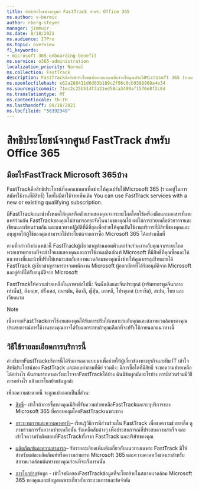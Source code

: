 ```yaml
---
title: สิทธิประโยชน์จากศูนย์ FastTrack สำหรับ Office 365
ms.author: v-bermic
author: rberg-steyer
manager: jimmuir
ms.date: 8/18/2021
ms.audience: ITPro
ms.topic: overview
f1_keywords:
- microsoft-365-onboarding-benefit
ms.service: o365-administration
localization_priority: Normal
ms.collection: FastTrack
description: FastTrackคือสิทธิประโยชน์ที่ออกแบบมาเพื่อช่วยให้คุณปรับใช้Microsoft 365 (รวมอยู่ในการสมัครใช้งานที่มีสิทธิ์) โดยไม่มีค่าใช้จ่ายเพิ่มเติม You can use FastTrack services with a new or existing qualifying subscription.
ms.openlocfilehash: e62a288411d6d03b189c2f56c0cb9388968a4e34
ms.sourcegitcommit: 71ec2c25b514f3a21ed58ca3499af1576e8f2c8d
ms.translationtype: MT
ms.contentlocale: th-TH
ms.lasthandoff: 08/18/2021
ms.locfileid: "58392349"
---
```

# <a name="fasttrack-center-benefit-for-microsoft-365"></a>สิทธิประโยชน์จากศูนย์ FastTrack สำหรับ Office 365

## <a name="what-is-fasttrack-for-microsoft-365"></a>มีอะไรFastTrack Microsoft 365บ้าง

FastTrackคือสิทธิประโยชน์ที่ออกแบบมาเพื่อช่วยให้คุณปรับใช้Microsoft 365 (รวมอยู่ในการสมัครใช้งานที่มีสิทธิ์) โดยไม่มีค่าใช้จ่ายเพิ่มเติม You can use FastTrack services with a new or existing qualifying subscription.

มีFastTrackแนะนําทั้งหมดให้คุณหรือตัวแทนของคุณจากระยะไกลโดยใช้เครื่องมือและเอกสารที่เผยแพร่ร่วมกัน FastTrackของคุณไม่สามารถกระจัดในนามของคุณได้ แต่ให้การช่วยเหลือด้วยวาจาและเขียนและเขียนร่วมกัน และแนวทางปฏิบัติที่ดีที่สุดเพื่อช่วยให้คุณเปิดใช้งานบริการที่มีสิทธิ์ของคุณและอนุญาตให้ผู้ใช้ของคุณสามารถใช้ประโยชน์จากการซื้อ Microsoft 365 ได้อย่างเต็มที่

ตามที่กล่าวถึงก่อนหน้านี้ FastTrackผู้เชี่ยวชาญด้านคอมพิวเตอร์จะร่วมงานกับคุณจากระยะไกล พวกเขาพยายามที่จะเข้าใจแผนของคุณและการใช้งานผลิตภัณฑ์ Microsoft ที่มีสิทธิ์ที่คุณซื้อและให้แนวทางที่แนะน้าที่ปรับให้เหมาะสมกับสภาพแวดล้อมของคุณซึ่งช่วยให้คุณบรรลุเป้าหมายได้ FastTrack ผู้เชี่ยวชาญสามารถรวมพนักงาน Microsoft ผู้ออกบัตรที่ได้รับอนุมัติจาก Microsoft และคู่ค้าที่ได้รับอนุมัติจาก Microsoft

FastTrackให้ความช่วยเหลือในภาษาต่อไปนี้: จีนดั้งเดิมและจีนประยุกต์ (ทรัพยากรพูดจีนกลางเท่านั้น), อังกฤษ, ฝรั่งเศส, เยอรมัน, อิตาลี, ญี่ปุ่น, เกาหลี, โปรตุเกส (บราซิล), สเปน, ไทย และเวียดนาม

> [!NOTE]
> เนื่องจากFastTrackการใช้งานของคุณได้รับการปรับให้เหมาะสมกับคุณและสภาพแวดล้อมของคุณ ประสบการณ์การใช้งานของคุณอาจได้รับผลกระทบถ้าคุณเลือกที่จะปรับใช้ภายนอกแนวทางนี้

## <a name="how-to-use-this-service-description"></a>วิธีใช้รายละเอียดการบริการนี้

คําอธิบายFastTrackบริการนี้ได้รับการออกแบบมาเพื่อช่วยให้ผู้เกี่ยวข้องทางธุรกิจและทีม IT เข้าใจสิทธิประโยชน์ของ FastTrack และตอบคําถามที่คีย์ รวมถึง: มีการซื้อใดที่มีสิทธิ์ จะขอความช่วยเหลือได้อย่างไร ฉันสามารถคาดหวังอะไรจากFastTrackได้บ้าง ฉันมีข้อผูกมัดอะไรบ้าง การมีส่วนร่วมมีวิธีการอย่างไร แล้วการโยกย้ายข้อมูลล่ะ

เพื่ออความสะดวกนี้ จะถูกแบ่งออกเป็นสี่ส่วน:

  - [สิทธิ์](eligibility.md)– เข้าใจถ้าการซื้อของคุณมีสิทธิ์รับความช่วยเหลือFastTrackและระบุบริการของ Microsoft 365 ที่ครอบคลุมโดยFastTrackเฉพาะทาง

  - [กระบวนการและความคาดหวัง](process-and-expectations.md)– เรียนรู้วิธีการมีส่วนร่วมใน FastTrack เพื่อขอความช่วยเหลือ ดูภาพรวมการรับความช่วยเหลือนั้น รับเคล็ดลับต่างๆ เพื่อประสบการณ์ที่ประสบความสาเร็จ และเข้าใจความรับผิดชอบที่FastTrackทั้งจาก FastTrack และบริษัทของคุณ

  - [ผลิตภัณฑ์และความสามารถ](products-and-capabilities.md)– รับรายละเอียดเพิ่มเติมเกี่ยวกับแนวทางเฉพาะ FastTrack มีให้สําหรับแต่ละผลิตภัณฑ์หรือความสามารถ Microsoft 365 และความคาดหวังของเราสําหรับสภาพแวดล้อมต้นทางของคุณก่อนที่จะเริ่มงานนั้น

  - [การโยกย้าย](data-migration.md)ข้อมูล - เข้าใจชนิดของFastTrackข้อมูลที่จะโยกย้ายในสภาพแวดล้อม Microsoft 365 ของคุณและข้อมูลเฉพาะเกี่ยวกับกระบวนการและข้อจํากัด
